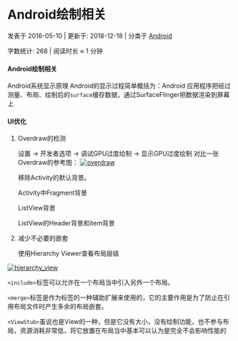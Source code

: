 # Android绘制相关

 发表于 2016-05-10 | 更新于: 2018-12-18 | 分类于 [Android](http://android9527.com/categories/Android/)

 字数统计: 268 | 阅读时长 ≈ 1 分钟

#### Android绘制相关

Android系统显示原理
Android的显示过程简单概括为：Android 应用程序把经过测量、布局、绘制后的`surface`缓存数据，通过SurfaceFlinger把数据渲染到屏幕上



#### UI优化

1. Overdraw的检测

   设置 -> 开发者选项 -> 调试GPU过度绘制 -> 显示GPU过度绘制
   对比一张Overdraw的参考图：
   [![overdraw](http://android9527.com/images/memory/overdraw.png)](images/memory/overdraw.png)

   移除Activity的默认背景。

   Activity中Fragment背景

   ListView背景

   ListView的Header背景和item背景

2. 减少不必要的嵌套

   使用Hierarchy Viewer查看布局层级

[![hierarchy_view](http://android9527.com/images/memory/hierarchy_view.jpeg)](images/memory/hierarchy_view.jpeg)

`<include>`标签可以允许在一个布局当中引入另外一个布局。

`<merge>`标签是作为标签的一种辅助扩展来使用的，它的主要作用是为了防止在引用布局文件时产生多余的布局嵌套。

`<ViewStub>`虽说也是View的一种，但是它没有大小，没有绘制功能，也不参与布局，资源消耗非常低，将它放置在布局当中基本可以认为是完全不会影响性能的